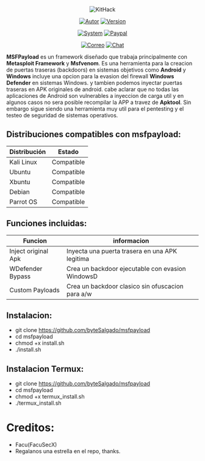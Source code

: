 <p align="center">
<img src="http://imgfz.com/i/dmOuMvH.png" title="KitHack">
</p>

<p align="center">
<a href="https://github.com/FacuSecX"><img title="Autor" src="https://img.shields.io/badge/Author-Facu%20-blue?style=for-the-badge&logo=github"></a>
<a href=""><img title="Version" src="https://img.shields.io/badge/Version-3.0-red?style=for-the-badge&logo="></a>
</p>

<p align="center">
<a href=""><img title="System" src="https://img.shields.io/badge/Supported%20OS-Linux-orange?style=for-the-badge&logo=linux"></a>
<a href="https://paypal.me/FacuSecX"><img title="Paypal" src="https://img.shields.io/badge/Donate-PayPal-green.svg?style=for-the-badge&logo=paypal"></a>
</p>

<p align="center">
<a href="mailto:facusex@gmail.com"><img title="Correo" src="https://img.shields.io/badge/Correo-facusecX@gmail.com-blueviolet?style=for-the-badge&logo=gmai"></a>
<a href="https://t.me/FacuSecX"><img title="Chat" src="https://img.shields.io/badge/CHAT-TELEGRAM-blue?style=for-thjlje-badge&logo=telegram"></a>
</p>

**MSFPayload** es un framework diseñado que trabaja principalmente con **Metasploit Framework** y **Msfvenom**. Es una herramienta para la creacion de puertas traseras (backdoors) en sistemas objetivos como **Android** y **Windows** incluye una opcion para la evasion del firewall **Windows Defender** en sistemas Windows. y tambien podemos inyectar puertas traseras en APK originales de android. cabe aclarar que no todas las aplicaciones de Android son vulnerables a inyeccion de carga util y en algunos casos no sera posible recompilar la APP a travez de **Apktool**. Sin embargo sigue siendo una herramienta muy util para el pentesting y el testeo de seguridad de sistemas operativos.

## Distribuciones compatibles con msfpayload:

| Distribución |   Estado      |
|--------------|---------------| 
| Kali Linux   | Compatible    |
| Ubuntu       | Compatible    |
| Xbuntu       | Compatible    |
| Debian       | Compatible    |
| Parrot OS    | Compatible    |


## Funciones incluidas:

| Funcion              |   informacion                                     |
|----------------------|---------------------------------------------------| 
| Inject original Apk  | Inyecta una puerta trasera en una APK legitima    |
| WDefender Bypass     | Crea un backdoor ejecutable con evasion WindowsD  |
| Custom Payloads      | Crea un backdoor clasico sin ofuscacion para a/w  |


## Instalacion:

* git clone https://github.com/byteSalgado/msfpayload
* cd msfpayload
* chmod +x install.sh
* ./install.sh

## Instalacion Termux:

* git clone https://github.com/byteSalgado/msfpayload
* cd msfpayload
* chmod +x termux_install.sh
* ./termux_install.sh  


# Creditos:

* Facu(FacuSecX)
* Regalanos una estrella en el repo, thanks.
